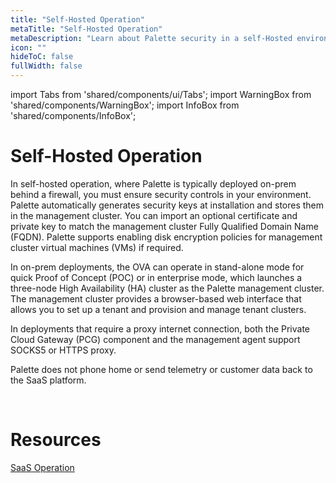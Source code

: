 ```yaml
---
title: "Self-Hosted Operation"
metaTitle: "Self-Hosted Operation"
metaDescription: "Learn about Palette security in a self-Hosted environment."
icon: ""
hideToC: false
fullWidth: false
---
```


import Tabs from 'shared/components/ui/Tabs';
import WarningBox from 'shared/components/WarningBox';
import InfoBox from 'shared/components/InfoBox';

# Self-Hosted Operation

In self-hosted operation, where Palette is typically deployed on-prem behind a firewall, you must ensure security controls in your environment. Palette automatically generates security keys at installation and stores them in the management cluster. You can import an optional certificate and private key to match the management cluster Fully Qualified Domain Name (FQDN). Palette supports enabling disk encryption policies for management cluster virtual machines (VMs) if required. 

In on-prem deployments, the OVA can operate in stand-alone mode for quick Proof of Concept (POC) or in enterprise mode, which launches a three-node High Availability (HA) cluster as the Palette management cluster. The management cluster provides a browser-based web interface that allows you to set up a tenant and provision and manage tenant clusters. 

In deployments that require a proxy internet connection, both the Private Cloud Gateway (PCG) component and the management agent support SOCKS5 or HTTPS proxy.

Palette does not phone home or send telemetry or customer data back to the SaaS platform.

<br />

# Resources

[SaaS Operation](/security/saas-operation)

<br />

<br />

<br />

<br />

